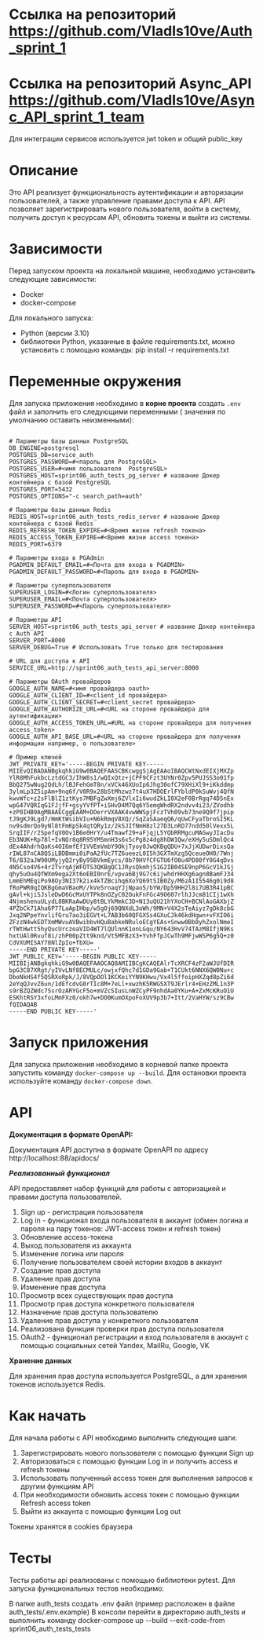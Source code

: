 #  **Ссылка на репозиторий** https://github.com/VladIs10ve/Auth_sprint_1


#  **Ссылка на репозиторий Async_API** https://github.com/VladIs10ve/Async_API_sprint_1_team

Для интеграции сервисов используется jwt token и общий public_key

#  **Описание**

Это API реализует функциональность аутентификации и авторизации пользователей, а также управление правами доступа к API.
API позволяет зарегистрировать нового пользователя, войти в систему, получить доступ к ресурсам API, обновить токены и
выйти из системы.

#  **Зависимости**

Перед запуском проекта на локальной машине, необходимо установить следующие зависимости:

- Docker
- docker-compose

Для локального запуска:

- Python (версии 3.10)
- библиотеки Python, указанные в файле requirements.txt, можно установить с помощью команды:
  pip install -r requirements.txt

#  **Переменные окружения**

Для запуска приложения необходимо в **корне проекта** создать `.env` файл и заполнить его следующими переменными (
значения по умолчанию оставить неизменными):

```

# Параметры базы данных PostgreSQL
DB_ENGINE=postgresql
POSTGRES_DB=service_auth
POSTGRES_PASSWORD=#<пароль для PostgreSQL>
POSTGRES_USER=#<имя пользователя  PostgreSQL>
POSTGRES_HOST=sprint06_auth_tests_pg_server # название Докер контейнера с базой PostgreSQL
POSTGRES_PORT=5432
POSTGRES_OPTIONS="-c search_path=auth" 

# Параметры базы данных Redis
REDIS_HOST=sprint06_auth_tests_redis_server # название Докер контейнера с базой Redis
REDIS_REFRESH_TOKEN_EXPIRE=#<Время жизни refresh токена>
REDIS_ACCESS_TOKEN_EXPIRE=#<Время жизни access токена>
REDIS_PORT=6379

# Параметры входа в PGAdmin
PGADMIN_DEFAULT_EMAIL=#<Почта для входа в PGADMIN>
PGADMIN_DEFAULT_PASSWORD=#<Пароль для входа в PGADMIN>

# Параметры суперпользователя
SUPERUSER_LOGIN=#<Логин суперпользователя>
SUPERUSER_EMAIL=#<Почта суперпользователя>
SUPERUSER_PASSWORD=#<Пароль суперпользователя>

# Параметры API
SERVER_HOST=sprint06_auth_tests_api_server # название Докер контейнера с Auth API
SERVER_PORT=8000
SERVER_DEBUG=True # Использовать True только для тестирования

# URL для доступа к API
SERVICE_URL=http://sprint06_auth_tests_api_server:8000 

# Параметры OAuth провайдеров
GOOGLE_AUTH_NAME=#<имя провайдера oauth>
GOOGLE_AUTH_CLIENT_ID=#<client_id провайдера>
GOOGLE_AUTH_CLIENT_SECRET=#<client_secret провайдера>
GOOGLE_AUTH_AUTHORIZE_URL=#<URL на стороне провайдера для аутентификации>
GOOGLE_AUTH_ACCESS_TOKEN_URL=#URL на стороне провайдера для получения access_token>
GOOGLE_AUTH_API_BASE_URL=#<URL на стороне провайдера для получения информации например, о пользователе>

# Пример ключей
JWT_PRIVATE_KEY='-----BEGIN PRIVATE KEY-----
MIIEvQIBADANBgkqhkiG9w0BAQEFAASCBKcwggSjAgEAAoIBAQCWtNxdEIXjMXZp
YlR8MhFukbcLztdGC3/IhW8s1/wQIxQtz+jCPF9CFzt3UYNr0Zpv5PUJSS3o01fp
BbQ275wNug2QdLh/lBJFehGmT8n/xVCk46XUoIp6Jhg30ofC79XHiXl9+iKkddmp
3ylmLp3Z5ipAm+9nq6f/V0R9x28bStMhzwz7t4uX7HDOErlFYbldP0kSuWvj4QfN
kwvWfc+z2sFlBlZ1ztKys7MBFgZwXmj6ZVlxIi6wudZkLI8X2eF0BrRgq74D5nEx
wpG47VQRIqG1FJjfF+gsyYVfPT+iSHvD4M7Qq6Y5emgWhdRX2ndvv4i23/ZVodhb
+zP0IHB9AgMBAAECggEAAM+DOerrVXAAK4vwWWSpjFczTVh09vb73ne9Q9f7jpip
tJ9gKJ9Lgd7/HmKtWsibVIu+N6kRmqV8XQ//SqZaSAaeqQ6/qUwCFyaTbroSI5KL
nv9sdmrQo9yNl8tFmKpSk4qtQRy1z/2kSJIfNmH8zl27D3LnRD77ndd50lVexx5L
SrqIIF/r2SpefqV0Ov1B6e0HrY/u4Tmawf29+aFjqjL5YQbRRMgcuMAGwyJIacDu
Eb3NUK+Rp78l+IvNQr8q8R95YMSmnH3s6x5cPg8z4dg8hDW1Qw/eXHy5uSDmlQc4
dEx4AhdrhQaKs4OI6mfEf1VVEmVmbY9OkjTyoy0JwQKBgQDU+7xJjXUDwrDixsQa
rIWL87nCA8QSiLBDBmmi0iPaA2fUc7TZ6ueezL0I5h3GXTmXzg5QceueOH0/7Wnj
T6/B32aJW90UMyjyQ2ryBy95BVkmEycs/8b79HVfCFGTU6fO0u4PD80fY0G4qDvs
4N5Cso4V6+4r2TvrqAjWFOTS3QKBgQC1JRysQkmhjS1G2IB04SE9npP6GcV1kJSj
qhy5uOu4QfWXm9ega2Xt6oEBI0nrE/vpva6Bj9G7c6ijwhdrHHXg6agn8BamFJ34
LmmEhMEqiPo98Oy3NI37k2ix4kTZBcihq6XoYQ69tSIB0Zy/M6zA1I5546g0i9d8
fRoPWR0qIQKBgGmaVBaoM//kVe5rnaqYJjNpao5/bYW/Dp59HH2l8i7UB3R41pBC
gAvl+kjiSJsleDwD6GcMxUYTPk8nOZyC02OukFnFGc49O607rlhJJcm81CIj1wXh
4NjmshenuULydL8BKRaAwDUy8tBLYkMmkC3D+N13uQU21hYXoCH+BCNlAoGAXbjZ
4PZbCk71Aha6P77LaApIHbp/w5gOj69QNXdL3oWh/9MN+V4X2sTeAiyz7gDk8cbG
Jxq2NPpeYnvlifGru7ao3iEGVt+L7AB3b60QFGXSs4GXuCJk46kdHgwn+vFXIO6i
ZFzzN4wkEDTXmMWvuAVBwibbvHQuBabkeNRuloECgYEAs+Snww0Bb8yhZxolNmeI
rTWtHwtt5hyQucUrczoaVID4WT7lQUlnnK1onLGqu/NY643HvV74TAzM8IfjN9Ks
hxtUAl0Rvuf8i/zhP00pZtt9knd/Vt5MFBzX3+YvhFfpJCwTh9MFjwWSP6g5Q+z0
CdVXUMISAY78NlZpIo+fbXU=
-----END PRIVATE KEY-----'
JWT_PUBLIC_KEY='-----BEGIN PUBLIC KEY-----
MIIBIjANBgkqhkiG9w0BAQEFAAOCAQ8AMIIBCgKCAQEAlrTcXRCF4zF2aWJUfDIR
bpG3C87XRgt/yIVvLNf8ECMULc/owjxfQhc7d1GDa9Gab+T1CUkt6NNX6QW0Nu+c
DboNkHS4f5QSRXoRpk/J/8VQpOOl1KCKeiYYN9KHwu/Vx4l5ffoipHXZqd8pZi6d
2eYqQJvvZ6un/1dEfcdvG0rTIc8M+7eLl+xwzhK5RWG5XT9JErlr4+EHzZML1n3P
s9rBZQZWdc7SsrOzARYGcF5o+mVZcSIusLnWZCyPF9nhdAa0YKu+A+ZxMcKRuO1U
ESKhtRSY3xfoLMmFXz0/okh7w+DO0KumOXpoFoXUV9p3b7+Itt/2VaHYW/sz9CBw
fQIDAQAB
-----END PUBLIC KEY-----'

```

#  **Запуск приложения**

Для запуска приложения необходимо в корневой папке проекта запустить команду `docker-compose up --build`.
Для остановки проекта используйте команду `docker-compose down`.

#  **API**

**Документация в формате OpenAPI:**

Документация API доступна в формате OpenAPI по адресу http://localhost:88/apidocs/

***Реализованный функционал***

API предоставляет набор функций для работы с авторизацией и правами доступа пользователей.

1. Sign up - регистрация пользователя
2. Log in - функционал входа пользователя в аккаунт (обмен логина и пароля на пару токенов: JWT-access токен и refresh
   токен)
3. Обновление access-токена
4. Выход пользователя из аккаунта
5. Изменение логина или пароля
6. Получение пользователем своей истории входов в аккаунт
7. Создание прав доступа
8. Удаление прав доступа
9. Изменение прав доступа
10. Просмотр всех существующих прав доступа
11. Просмотр прав доступа конкретного пользователя
12. Назначение прав доступа пользователю
13. Удаление прав доступа у конкретного пользователя
14. Реализована функция проверки прав доступа пользователя
15. OAuth2 - функционал регистрации и вход пользователя в аккаунт с помощью социальных сетей Yandex, MailRu, Google, VK

**Хранение данных**

Для хранения прав доступа используется PostgreSQL, а для хранения токенов используется Redis.

#  **Как начать**

Для начала работы с API необходимо выполнить следующие шаги:

1. Зарегистрировать нового пользователя с помощью функции Sign up
2. Авторизоваться с помощью функции Log in и получить access и refresh токены
3. Использовать полученный access токен для выполнения запросов к другим функциям API
4. При необходимости обновить access токен с помощью функции Refresh access token
5. Выйти из аккаунта с помощью функции Log out

Токены хранятся в cookies браузера


#  **Тесты**

Тесты работы api реализованы с помощью библиотеки pytest. Для запуска функциональных тестов необходимо:

В папке auth_tests создать .env файл (пример расположен в файле auth_tests/.env.example)
В консоли перейти в директорию auth_tests и выполнить команду docker-compose up --build --exit-code-from sprint06_auth_tests_tests
